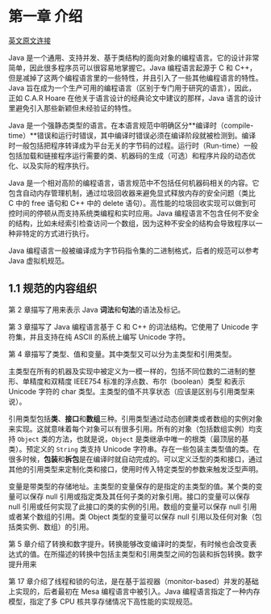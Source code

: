 # 第一章 介绍

[英文原文连接](https://docs.oracle.com/javase/specs/jls/se8/html/jls-1.html)

Java 是一个通用、支持并发、基于类结构的面向对象的编程语言。它的设计非常简单，因此很多程序员可以很容易地掌握它。Java 编程语言起源于 C 和 C++，但是减掉了这两个编程语言里的一些特性，并且引入了一些其他编程语言的特性。Java 旨在成为一个生产可用的编程语言（区别于专门用于研究的语言），因此，正如 C.A.R Hoare 在他关于语言设计的经典论文中建议的那样，Java 语言的设计里避免引入那些新颖但未经验证的特性。

Java 是一个强静态类型的语言。在本语言规范中明确区分**编译时（compile-time）**错误和运行时错误，其中编译时错误必须在编译阶段就被检测到。编译时一般包括把程序转译成为平台无关的字节码的过程。运行时（Run-time）一般包括加载和链接程序运行需要的类、机器码的生成（可选）和程序片段的动态优化、以及实际的程序执行。

Java 是一个相对高阶的编程语言，语言规范中不包括任何机器码相关的内容。它包含自动内存管理机制，通过垃圾回收器来避免显式释放内存的安全问题（类比 C 中的 free 语句和 C++ 中的 delete 语句）。高性能的垃圾回收实现可以做到可控时间的停顿从而支持系统类编程和实时应用。Java 编程语言不包含任何不安全的结构，比如未经索引检查访问一个数组，因为这种不安全的结构会导致程序以一种非特定的方式进行执行。

Java 编程语言一般被编译成为字节码指令集的二进制格式，后者的规范可以参考 Java 虚拟机规范。

## 1.1 规范的内容组织

第 2 章描写了用来表示 Java **词法**和**句法**的语法及标记。

第 3 章描写了 Java 编程语言基于 C 和 C++ 的词法结构。它使用了 Unicode 字符集，并且支持在纯 ASCII 的系统上编写 Unicode 字符。

第 4 章描写了类型、值和变量。其中类型又可以分为主类型和引用类型。

主类型在所有的机器及实现中被定义为一模一样的，包括不同位数的二进制的整形、单精度和双精度 IEEE754 标准的浮点数、布尔（boolean）类型 和表示 Unicode 字符的 char 类型。主类型的值不共享状态（应该是区别与引用类型来说）。

引用类型包括**类**、**接口**和**数组**三种。引用类型通过动态创建类或者数组的实例对象来实现。这就意味着每个对象可以有很多引用。所有的对象（包括数组实例）均支持 `Object` 类的方法，也就是说，`Object` 是类继承中唯一的根类（最顶层的基类）。预定义的 `String` 类支持 Unicode 字符串。存在一些包装主类型值的类。在很多时候，**包装**和**拆包**是在编译时就自动完成的。可以定义泛型的类和接口，通过其他的引用类型来定制化类和接口，使用时传入特定类型的参数来触发泛型声明。

变量是带类型的存储地址。主类型的变量保存的是指定的主类型的值。某个类的变量可以保存 null 引用或指定类及其任何子类的对象引用。接口的变量可以保存 null 引用或任何实现了此接口的类的实例的引用。数组的变量可以保存 null 引用或者某个数组的引用。类 Object 类型的变量可以保存 null 引用以及任何对象（包括类实例、数组）的引用。

第 5 章介绍了转换和数字提升。转换能够改变编译时的类型，有时候也会改变表达式的值。在所描述的转换中包括主类型和引用类型之间的包装和拆包转换。数字提升用来

第 17 章介绍了线程和锁的句法，是在基于监视器（monitor-based）并发的基础上实现的，后者最初在 Mesa 编程语言中被引入。Java 编程语言指定了一种内存模型，指定了多 CPU 核共享存储情况下高性能的实现规范。